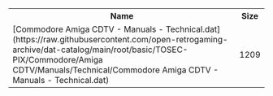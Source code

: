 <table>
<tr><th>Name</th><th>Size</th></tr>
<tr><td>[Commodore Amiga CDTV - Manuals - Technical.dat](https://raw.githubusercontent.com/open-retrogaming-archive/dat-catalog/main/root/basic/TOSEC-PIX/Commodore/Amiga CDTV/Manuals/Technical/Commodore Amiga CDTV - Manuals - Technical.dat)</td><td>1209</td></tr>
</table>
